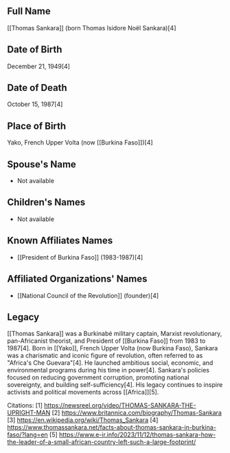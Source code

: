## Full Name
[[Thomas Sankara]] (born Thomas Isidore Noël Sankara)[4]

## Date of Birth
December 21, 1949[4]

## Date of Death
October 15, 1987[4]

## Place of Birth
Yako, French Upper Volta (now [[Burkina Faso]])[4]

## Spouse's Name
- Not available

## Children's Names
- Not available

## Known Affiliates Names
- [[President of Burkina Faso]] (1983-1987)[4]

## Affiliated Organizations' Names
- [[National Council of the Revolution]] (founder)[4]

## Legacy
[[Thomas Sankara]] was a Burkinabé military captain, Marxist revolutionary, pan-Africanist theorist, and President of [[Burkina Faso]] from 1983 to 1987[4]. Born in [[Yako]], French Upper Volta (now Burkina Faso), Sankara was a charismatic and iconic figure of revolution, often referred to as "Africa's Che Guevara"[4]. He launched ambitious social, economic, and environmental programs during his time in power[4]. Sankara's policies focused on reducing government corruption, promoting national sovereignty, and building self-sufficiency[4]. His legacy continues to inspire activists and political movements across [[Africa]][5].

Citations:
[1] https://newsreel.org/video/THOMAS-SANKARA-THE-UPRIGHT-MAN
[2] https://www.britannica.com/biography/Thomas-Sankara
[3] https://en.wikipedia.org/wiki/Thomas_Sankara
[4] https://www.thomassankara.net/facts-about-thomas-sankara-in-burkina-faso/?lang=en
[5] https://www.e-ir.info/2023/11/12/thomas-sankara-how-the-leader-of-a-small-african-country-left-such-a-large-footprint/